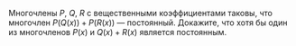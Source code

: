 Многочлены $P$, $Q$, $R$ с вещественными коэффициентами таковы, 
что многочлен $P(Q(x))+P(R(x))$ —  постоянный. Докажите, что хотя бы один 
из многочленов $P(x)$ и $Q(x)+R(x)$ является постоянным.